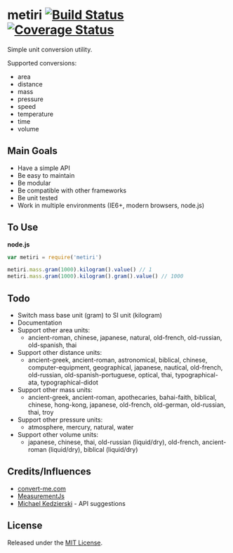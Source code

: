 metiri [![Build Status](https://travis-ci.org/GCheung55/metiri.png?branch=master)](https://travis-ci.org/GCheung55/metiri) [![Coverage Status](https://img.shields.io/coveralls/GCheung55/metiri.svg)](https://coveralls.io/r/GCheung55/metiri)
======

Simple unit conversion utility.

Supported conversions:
* area
* distance
* mass
* pressure
* speed
* temperature
* time
* volume

## Main Goals ##
* Have a simple API
* Be easy to maintain
* Be modular
* Be compatible with other frameworks
* Be unit tested
* Work in multiple environments (IE6+, modern browsers, node.js)

## To Use ##
__node.js__
```javascript
var metiri = require('metiri')

metiri.mass.gram(1000).kilogram().value() // 1
metiri.mass.gram(1000).kilogram().gram().value() // 1000
```

## Todo ##
* Switch mass base unit (gram) to SI unit (kilogram)
* Documentation
* Support other area units:
    * ancient-roman, chinese, japanese, natural, old-french, old-russian, old-spanish, thai
* Support other distance units:
    * ancient-greek, ancient-roman, astronomical, biblical, chinese, computer-equipment, geographical, japanese, nautical, old-french, old-russian, old-spanish-portuguese, optical, thai, typographical-ata, typographical-didot
* Support other mass units:
    * ancient-greek, ancient-roman, apothecaries, bahai-faith, biblical, chinese, hong-kong, japanese, old-french, old-german, old-russian, thai, troy 
* Support other pressure units: 
    * atmosphere, mercury, natural, water
* Support other volume units:
    * japanese, chinese, thai, old-russian (liquid/dry), old-french, ancient-roman (liquid/dry), biblical (liquid/dry)

## Credits/Influences ##
* [convert-me.com](http://www.convert-me.com/)
* [MeasurementJs](https://github.com/Philzen/measurement.js)
* [Michael Kedzierski](https://github.com/ycros) - API suggestions

## License ##
Released under the [MIT License](http://www.opensource.org/licenses/mit-license.php).